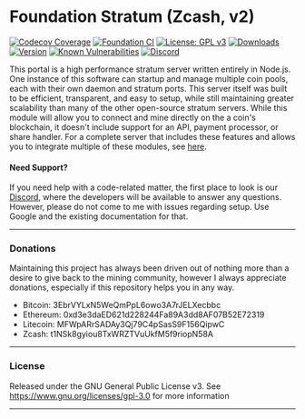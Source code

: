 # Foundation Stratum (Zcash, v2)

[![Codecov Coverage](https://img.shields.io/codecov/c/github/blinkhash/foundation-v2-zcash.svg?style=flat-square)](https://codecov.io/gh/blinkhash/foundation-v2-zcash/)
[![Foundation CI](https://github.com/blinkhash/foundation-v2-zcash/actions/workflows/build.yml/badge.svg?branch=master)](https://github.com/blinkhash/foundation-v2-zcash/actions/workflows/build.yml)
[![License: GPL v3](https://img.shields.io/badge/License-GPLv3-blue.svg)](https://www.gnu.org/licenses/gpl-3.0)
[![Downloads](https://img.shields.io/npm/dm/foundation-v2-zcash.svg)](https://www.npmjs.com/package/foundation-v2-zcash)
[![Version](https://img.shields.io/npm/v/foundation-v2-zcash.svg)](https://www.npmjs.com/package/foundation-v2-zcash)
[![Known Vulnerabilities](https://snyk.io/test/npm/foundation-v2-zcash/badge.svg)](https://snyk.io/test/npm/foundation-v2-zcash)
[![Discord](https://img.shields.io/discord/738590795384356904)](https://discord.gg/rNjez6VgNF)

This portal is a high performance stratum server written entirely in Node.js. One instance of this software can startup and manage multiple coin pools, each with their own daemon and stratum ports. This server itself was built to be efficient, transparent, and easy to setup, while still maintaining greater scalability than many of the other open-source stratum servers. While this module will allow you to connect and mine directly on the a coin's blockchain, it doesn't include support for an API, payment processor, or share handler. For a complete server that includes these features and allows you to integrate multiple of these modules, see [here](https://github.com/blinkhash/foundation-v2-server).

#### Need Support?

If you need help with a code-related matter, the first place to look is our [Discord](https://discord.gg/rNjez6VgNF), where the developers will be available to answer any questions. However, please do not come to me with issues regarding setup. Use Google and the existing documentation for that.

---

### Donations

Maintaining this project has always been driven out of nothing more than a desire to give back to the mining community, however I always appreciate donations, especially if this repository helps you in any way.

- Bitcoin: 3EbrVYLxN5WeQmPpL6owo3A7rJELXecbbc
- Ethereum: 0xd3e3daED621d228244Fa89A3dd8AF07B52E72319
- Litecoin: MFWpARrSADAy3Qj79C4pSasS9F156QipwC
- Zcash: t1NSk8gyiou8TxWRZTVuUkfM5f9riopN58A

---

### License

Released under the GNU General Public License v3. See https://www.gnu.org/licenses/gpl-3.0 for more information

---
